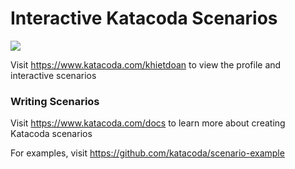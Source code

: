 # Interactive Katacoda Scenarios

[![](http://shields.katacoda.com/katacoda/khietdoan/count.svg)](https://www.katacoda.com/khietdoan "Get your profile on Katacoda.com")

Visit https://www.katacoda.com/khietdoan to view the profile and interactive scenarios

### Writing Scenarios
Visit https://www.katacoda.com/docs to learn more about creating Katacoda scenarios

For examples, visit https://github.com/katacoda/scenario-example
